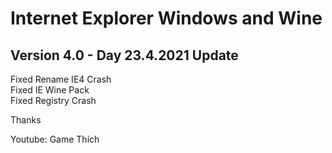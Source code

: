 # Internet Explorer Windows and Wine

## Version 4.0 - Day 23.4.2021 Update
Fixed Rename IE4 Crash\
Fixed IE Wine Pack\
Fixed Registry Crash

Thanks

Youtube: Game Thích

